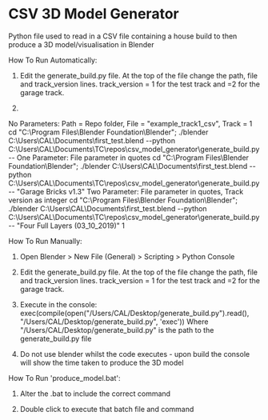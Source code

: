 # CSV 3D Model Generator
Python file used to read in a CSV file containing a house build to then produce a 3D model/visualisation in Blender

How To Run Automatically:
1) Edit the generate_build.py file. At the top of the file change the path, file and track_version lines. track_version = 1 for the test track and =2 for the garage track.

2)
No Parameters: Path = Repo folder, File = "example_track1_csv", Track = 1
cd "C:\Program Files\Blender Foundation\Blender\"; ./blender C:\Users\CAL\Documents\first_test.blend --python C:\Users\CAL\Documents\TC\repos\csv_model_generator\generate_build.py --
One Parameter: File parameter in quotes
cd "C:\Program Files\Blender Foundation\Blender\"; ./blender C:\Users\CAL\Documents\first_test.blend --python C:\Users\CAL\Documents\TC\repos\csv_model_generator\generate_build.py -- "Garage Bricks v1.3"
Two Parameter: File parameter in quotes, Track version as integer
cd "C:\Program Files\Blender Foundation\Blender\"; ./blender C:\Users\CAL\Documents\first_test.blend --python C:\Users\CAL\Documents\TC\repos\csv_model_generator\generate_build.py -- "Four Full Layers (03_10_2019)" 1


How To Run Manually:

1) Open Blender > New File (General) > Scripting > Python Console

2) Edit the generate_build.py file. At the top of the file change the path, file and track_version lines. track_version = 1 for the test track and =2 for the garage track.

3) Execute in the console:  exec(compile(open("/Users/CAL/Desktop/generate_build.py").read(), "/Users/CAL/Desktop/generate_build.py", 'exec'))
   Where "/Users/CAL/Desktop/generate_build.py" is the path to the generate_build.py file

4) Do not use blender whilst the code executes - upon build the console will show the time taken to produce the 3D model

How To Run 'produce_model.bat':

1) Alter the .bat to include the correct command

2) Double click to execute that batch file and command